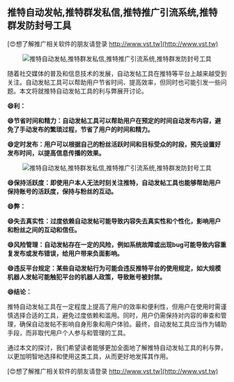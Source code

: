 ## **推特自动发帖,推特群发私信,推特推广引流系统,推特群发防封号工具**

[😍想了解推广相关软件的朋友请登录 http://www.vst.tw](http://www.vst.tw)

 <center><img src="https://vst.tw/MP4/tuiguang/png/5.png" alt="推特自动发帖,推特群发私信,推特推广引流系统,推特群发防封号工具"></center>

随着社交媒体的普及和信息技术的发展，自动发帖工具在推特等平台上越来越受到关注。自动发帖工具可以帮助用户节省时间、提高效率，但同时也可能引发一些问题。本文将就推特自动发帖工具的利与弊展开讨论。

**😄利：**

**😄节省时间和精力：自动发帖工具可以帮助用户在预定的时间自动发布内容，避免了手动发布的繁琐过程，节省了用户的时间和精力。**

**😄定时发布：用户可以根据自己的粉丝活跃时间和目标受众的时段，预先设置好发布时间，以提高信息传播的效果。**

 <center><img src="https://vst.tw/MP4/tuiguang/png/8.png" alt="推特自动发帖,推特群发私信,推特推广引流系统,推特群发防封号工具"></center>

**😄保持活跃度：即使用户本人无法时刻关注推特，自动发帖工具也能够帮助用户保持账号的活跃度，保持与粉丝的互动。**

**😄弊：**

**😄失去真实性：过度依赖自动发帖可能导致内容失去真实性和个性化，影响用户和粉丝之间的互动和信任。**

**😄风险管理：自动发帖存在一定的风险，例如系统故障或出现bug可能导致内容重复发布或发布错误，给用户带来负面影响。**

**😄违反平台规定：某些自动发帖行为可能会违反推特平台的使用规定，如大规模机器人发帖可能触犯平台的机器人政策，导致账号被封禁。**

**😄结论：**

推特自动发帖工具在一定程度上提高了用户的效率和便利性，但用户在使用时需谨慎选择合适的工具，避免过度依赖和滥用。同时，用户仍需保持对内容的审查和管理，确保自动发帖不影响自身形象和用户体验。最终，自动发帖工具应当作为辅助手段，而非取代用户个人参与和管理的工具。

通过本文的探讨，我们希望读者能够更加全面地了解推特自动发帖工具的利与弊，以更加明智地选择和使用这类工具，从而更好地发挥其作用。

[😍想了解推广相关软件的朋友请登录 http://www.vst.tw](http://www.vst.tw)



